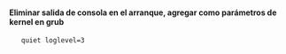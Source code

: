 

#### Eliminar salida de consola en el arranque, agregar como parámetros de kernel en grub

```bash
   quiet loglevel=3
```
